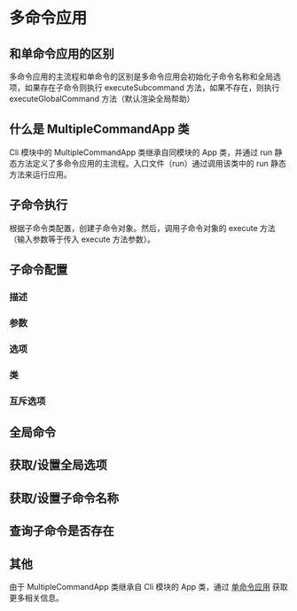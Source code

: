 # 多命令应用
## 和单命令应用的区别
多命令应用的主流程和单命令的区别是多命令应用会初始化子命令名称和全局选项，如果存在子命令则执行 executeSubcommand 方法，如果不存在，则执行 executeGlobalCommand 方法（默认渲染全局帮助）
## 什么是 MultipleCommandApp 类
Cli 模块中的 MultipleCommandApp 类继承自同模块的 App 类，并通过 run 静态方法定义了多命令应用的主流程。入口文件（run）通过调用该类中的 run 静态方法来运行应用。

## 子命令执行
根据子命令类配置，创建子命令对象。然后，调用子命令对象的 execute 方法（输入参数等于传入 execute 方法参数）。

## 子命令配置
### 描述
### 参数
### 选项
### 类
### 互斥选项
## 全局命令
## 获取/设置全局选项
## 获取/设置子命令名称
## 查询子命令是否存在
## 其他
由于 MultipleCommandApp 类继承自 Cli 模块的 App 类，通过 [单命令应用](single_command_applications) 获取更多相关信息。
